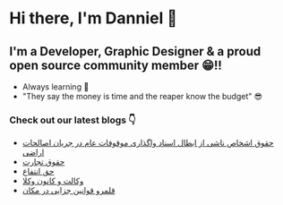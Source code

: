 # Hi there, I'm Danniel 👋 

## I'm a Developer, Graphic Designer & a proud open source community member 😁!!

- Always learning 🧐
- "They say the money is time and the reaper know the budget" 😎

### Check out our latest blogs 👇

<!-- BLOG-POST-LIST:START -->
- [حقوق اشخاص ناشی از ابطال اسناد واگذاری موقوفات عام در جریان اصالحات اراضی](https://hesabraslaw.com/blog/%D8%AD%D9%82%D9%88%D9%82-%D8%A7%D8%B4%D8%AE%D8%A7%D8%B5-%D9%86%D8%A7%D8%B4%DB%8C-%D8%A7%D8%B2-%D8%A7%D8%A8%D8%B7%D8%A7%D9%84-%D8%A7%D8%B3%D9%86%D8%A7%D8%AF-%D9%88%D8%A7%DA%AF%D8%B0%D8%A7%D8%B1%DB%8C-%D9%85%D9%88%D9%82%D9%88%D9%81%D8%A7%D8%AA-%D8%B9%D8%A7%D9%85-%D8%AF%D8%B1-%D8%AC%D8%B1%DB%8C%D8%A7%D9%86-%D8%A7%D8%B5%D8%A7%D9%84%D8%AD%D8%A7%D8%AA-%D8%A7%D8%B1%D8%B6%DB%8C/)
- [حقوق تجارت](https://hesabraslaw.com/blog/%D8%AD%D9%82%D9%88%D9%82-%D8%AA%D8%AC%D8%A7%D8%B1%D8%AA/)
- [حق انتفاع](https://hesabraslaw.com/blog/%D8%AD%D9%82-%D8%A7%D9%86%D8%AA%D9%81%D8%A7%D8%B9/)
- [وکالت  و  کانون وکلا](https://hesabraslaw.com/blog/%D9%88%DA%A9%D8%A7%D9%84%D8%AA-%D9%88-%DA%A9%D8%A7%D9%86%D9%88%D9%86-%D9%88%DA%A9%D9%84%D8%A7/)
- [قلمرو قوانین جزایی در مکان](https://hesabraslaw.com/blog/%D8%B5%D9%84%D8%A7%D8%AD%DB%8C%D8%AA-%D9%87%D8%A7%DB%8C-%D8%B1%D8%B3%DB%8C%D8%AF%DA%AF%DB%8C-%D8%A8%D9%87-%D8%AC%D8%B1%D8%A7%DB%8C%D9%85/)
<!-- BLOG-POST-LIST:END -->
